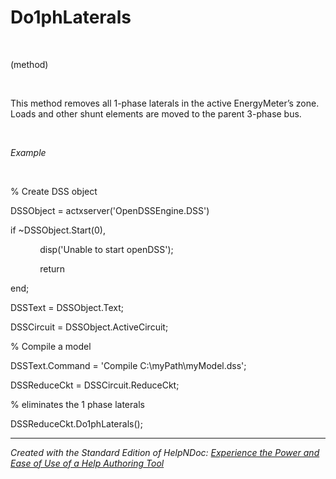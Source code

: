 # Do1phLaterals

&nbsp;

(method)

&nbsp;

This method removes all 1-phase laterals in the active EnergyMeter’s zone. Loads and other shunt elements are moved to the parent 3-phase bus.

&nbsp;

*Example*

&nbsp;

% Create DSS object

DSSObject = actxserver('OpenDSSEngine.DSS')

if ~DSSObject.Start(0),

&nbsp; &nbsp; &nbsp; &nbsp; &nbsp; &nbsp; disp('Unable to start openDSS');

&nbsp; &nbsp; &nbsp; &nbsp; &nbsp; &nbsp; return

end;

DSSText = DSSObject.Text;

DSSCircuit = DSSObject.ActiveCircuit;

% Compile a model &nbsp; &nbsp;

DSSText.Command = 'Compile C:\\myPath\\myModel.dss';

DSSReduceCkt = DSSCircuit.ReduceCkt;

% eliminates the 1 phase laterals

DSSReduceCkt.Do1phLaterals();

***
_Created with the Standard Edition of HelpNDoc: [Experience the Power and Ease of Use of a Help Authoring Tool](<https://www.helpndoc.com>)_
